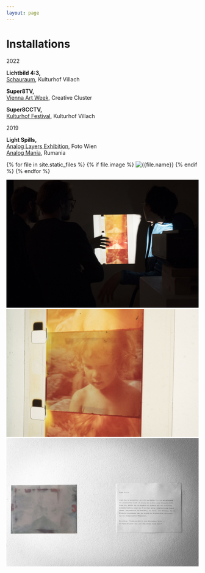 ```yaml
---
layout: page
---
```


# Installations

2022<br>

<strong> Lichtbild 4:3, </strong></br>
<a href="https://kulturhofvillach.at/events/2022/2022-11-26_vernissage_maicherplessl/" rel="noopener noreferrer" target="_blank">Schauraum</a>, Kulturhof Villach

<strong> Super8TV, </strong></br>
<a href="https://www.viennaartweek.at/en/" rel="noopener noreferrer" target="_blank">Vienna Art Week</a>, Creative Cluster

<strong> Super8CCTV, </strong></br>
<a href="https://kulturhofvillach.at/events/2022/2022-09-02_festival/Kulturhofkeller" rel="noopener noreferrer" target="_blank"> Kulturhof Festival</a>, Kulturhof Villach

2019<br>

<strong> Light Spills, </strong></br>
<a href="https://www.filmkoopwien.at/de/fotowien/" rel="noopener noreferrer" target="_blank">Analog Layers Exhibition</a>, Foto Wien</br>
<a href="https://www.analogmania.ro/Analog" rel="noopener noreferrer" target="_blank"> Analog Mania</a>, Rumania

{% for file in site.static_files %}
  {% if file.image %}
  <img src="{{file.path}}" alt="{{file.name}}">
  {% endif %}
{% endfor %}

![](/assets/img/AnalogLayers_HQ-4.jpg "Analog Layers")
![](/assets/img/AnalogLayers_HQ-11.jpg "Analog Layers")
![](/assets/img/AnalogLayers_HQ-10.jpg "Analog Layers")